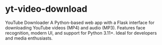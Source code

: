 # yt-video-download
YouTube Downloader  A Python-based web app with a Flask interface for downloading YouTube videos (MP4) and audio (MP3). Features face recognition, modern UI, and support for Python 3.11+. Ideal for developers and media enthusiasts.
